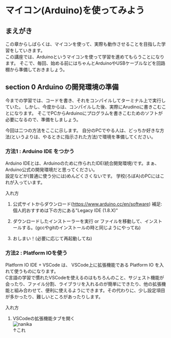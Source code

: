 # マイコン(Arduino)を使ってみよう

## まえがき
この章からしばらくは、マイコンを使って、実際も動作させることを目指した学習をしていきます。  
この講座では、Arduinoというマイコンを使って学習を進めてもらうことになります。 そこで、毎回、始める前にはちゃんとArduinoやUSBケーブルなどを回路棚から準備しておきましょう。

## section 0 Arduino の開発環境の準備
今までの学習では、コードを書き、それをコンパイルしてターミナル上で実行していた。 しかし、今度からは、コンパイルした後、実際にArudinoに書きこむことになります。 そこでPCからArduinoにプログラムを書きこむためのソフトが必要になるので、準備をしましょう。  

今回は二つの方法をここに示します。 自分のPCでやる人は、どっちか好きな方法(というよりは、やるときに指示された方法)で環境を準備してください。

### 方法1 : Arduino IDE をつかう
Arduino IDEとは、Arduinoのために作られたIDE(統合開発環境)です。まぁ、Arduino公式の開発環境だと思ってください。  
設定などが(普通に使う分には)めんどくさくないです。 学校(ろぼA)のPCにはこれが入っています。

入れ方  
1. 公式サイトからダウンロード(https://www.arduino.cc/en/software)
補足:個人的おすすめは下の方にある"Legacy IDE (1.8.X)"

2. ダウンロードしたインストーラーを実行 or ファイルを移動して、インストールする。(gccやgitのインストールの時と同じようにやってね)

3. おしまい！(必要に応じて再起動してね)

### 方法2 : Platform IOを使う
Platform IO IDE + VSCode は、 VSCode上に拡張機能である Platform IO を入れて使うものになります。  
C言語の学習で慣れたVSCodeを使えるのはもちろんのこと、サジェスト機能が会ったり、ファイル分割、ライブラリを入れるのが簡単にできたり、他の拡張機能と組み合わせて、便利に使えるようにできます。その代わりに、少し設定項目が多かったり、難しいところがあったりします。  

入れ方
1. VSCodeの拡張機能タブを開く  
![nanika](https://github.com/tutu-san/note_arduino/assets/106954082/90513ffb-ccd2-428b-9c0a-1f6fef3c2ad0)  
↑これ
